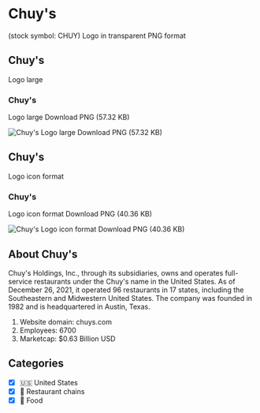 # Chuy's
 (stock symbol: CHUY) Logo in transparent PNG format

## Chuy's
 Logo large

### Chuy's
 Logo large Download PNG (57.32 KB)

![Chuy's
 Logo large Download PNG (57.32 KB)](/img/orig/CHUY_BIG-3f131697.png)

## Chuy's
 Logo icon format

### Chuy's
 Logo icon format Download PNG (40.36 KB)

![Chuy's
 Logo icon format Download PNG (40.36 KB)](/img/orig/CHUY-73d68b69.png)

## About Chuy's


Chuy's Holdings, Inc., through its subsidiaries, owns and operates full-service restaurants under the Chuy's name in the United States. As of December 26, 2021, it operated 96 restaurants in 17 states, including the Southeastern and Midwestern United States. The company was founded in 1982 and is headquartered in Austin, Texas.

1. Website domain: chuys.com
2. Employees: 6700
3. Marketcap: $0.63 Billion USD


## Categories
- [x] 🇺🇸 United States
- [x] 🍔 Restaurant chains
- [x] 🍴 Food
